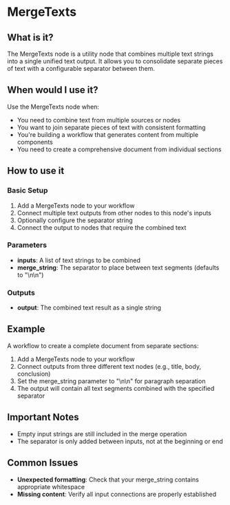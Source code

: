 # MergeTexts

## What is it?

The MergeTexts node is a utility node that combines multiple text strings into a single unified text output. It allows you to consolidate separate pieces of text with a configurable separator between them.

## When would I use it?

Use the MergeTexts node when:

- You need to combine text from multiple sources or nodes
- You want to join separate pieces of text with consistent formatting
- You're building a workflow that generates content from multiple components
- You need to create a comprehensive document from individual sections

## How to use it

### Basic Setup

1. Add a MergeTexts node to your workflow
2. Connect multiple text outputs from other nodes to this node's inputs
3. Optionally configure the separator string
4. Connect the output to nodes that require the combined text

### Parameters

- **inputs**: A list of text strings to be combined
- **merge_string**: The separator to place between text segments (defaults to "\\n\\n")

### Outputs

- **output**: The combined text result as a single string

## Example

A workflow to create a complete document from separate sections:

1. Add a MergeTexts node to your workflow
2. Connect outputs from three different text nodes (e.g., title, body, conclusion)
3. Set the merge_string parameter to "\n\n" for paragraph separation
4. The output will contain all text segments combined with the specified separator

## Important Notes

- Empty input strings are still included in the merge operation
- The separator is only added between inputs, not at the beginning or end

## Common Issues

- **Unexpected formatting**: Check that your merge_string contains appropriate whitespace
- **Missing content**: Verify all input connections are properly established